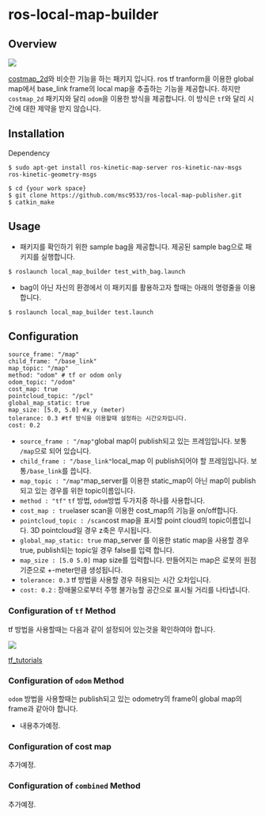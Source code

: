 # ros-local-map-builder

## Overview
![](https://github.com/msc9533/ros-local-map-publisher/blob/master/doc/capture_rviz.png?raw=true)

[costmap_2d](http://wiki.ros.org/costmap_2d)와 비슷한 기능을 하는 패키지 입니다. ros tf tranform을 이용한 global map에서 base_link frame의 local map을 추출하는 기능을 제공합니다. 
하지만 `costmap_2d` 패키지와 달리 `odom`을 이용한 방식을 제공합니다. 이 방식은 `tf`와 달리 시간에 대한 제약을 받지 않습니다.  

## Installation

Dependency  

```
$ sudo apt-get install ros-kinetic-map-server ros-kinetic-nav-msgs ros-kinetic-geometry-msgs
```

```
$ cd {your work space}
$ git clone https://github.com/msc9533/ros-local-map-publisher.git
$ catkin_make
```

## Usage

- 패키지를 확인하기 위한 sample bag을 제공합니다. 제공된 sample bag으로 패키지를 실행합니다.

```
$ roslaunch local_map_builder test_with_bag.launch
```

- bag이 아닌 자신의 환경에서 이 패키지를 활용하고자 할때는 아래의 명령줄을 이용합니다.

```
$ roslaunch local_map_builder test.launch
```

## Configuration

```
source_frame: "/map"
child_frame: "/base_link"
map_topic: "/map"
method: "odom" # tf or odom only
odom_topic: "/odom"
cost_map: true
pointcloud_topic: "/pcl"
global_map_static: true
map_size: [5.0, 5.0] #x,y (meter)
tolerance: 0.3 #tf 방식을 이용할때 설정하는 시간오차입니다.
cost: 0.2
```

- `source_frame : "/map"`global map이 publish되고 있는 프레임입니다. 보통 `/map`으로 되어 있습니다.
- `child_frame : "/base_link"`local_map 이 publish되어야 할 프레임입니다. 보통`/base_link`를 씁니다.
- `map_topic : "/map"`map_server를 이용한 static_map이 아닌 map이 publish되고 있는 경우를 위한 topic이름입니다.  
- `method : "tf"` `tf` 방법, `odom`방법 두가지중 하나를 사용합니다.
- `cost_map : true`laser scan을 이용한 cost_map의 기능을 on/off합니다.
- `pointcloud_topic : /scan`cost map을 표시할 point cloud의 topic이름입니다. 3D pointcloud일 경우 z축은 무시됩니다.
- `global_map_static: true` map_server 를 이용한 static map을 사용할 경우 true, publish되는 topic일 경우 false를 입력 합니다.
- `map_size : [5.0 5.0]` map size를 입력합니다. 만들어지는 map은 로봇의 원점 기준으로 +-meter만큼 생성됩니다.
- `tolerance: 0.3` tf 방법을 사용할 경우 허용되는 시간 오차입니다.
- `cost: 0.2` : 장애물으로부터 주행 불가능할 공간으로 표시될 거리를 나타냅니다.

### Configuration of `tf` Method

tf 방법을 사용할때는 다음과 같이 설정되어 있는것을 확인하여야 합니다.


![](https://github.com/msc9533/ros-local-map-publisher/blob/master/doc/tf_tree.png?raw=true)

[tf_tutorials](http://wiki.ros.org/tf/Tutorials)

### Configuration of `odom` Method

`odom` 방법을 사용할때는 publish되고 있는 odometry의 frame이 global map의 frame과 같아야 합니다.

- 내용추가예정.

### Configuration of cost map

추가예정.

### Configuration of `combined` Method

추가예정.